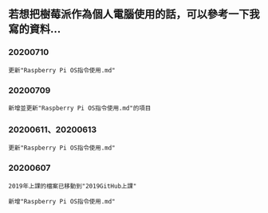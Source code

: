 ## 若想把樹莓派作為個人電腦使用的話，可以參考一下我寫的資料...
### 20200710
```
更新"Raspberry Pi OS指令使用.md"
```
### 20200709
```
新增並更新"Raspberry Pi OS指令使用.md"的項目
```
### 20200611、20200613
```
更新"Raspberry Pi OS指令使用.md"
```
### 20200607 
```
2019年上課的檔案已移動到"2019GitHub上課"
```
```
新增"Raspberry Pi OS指令使用.md"
```
